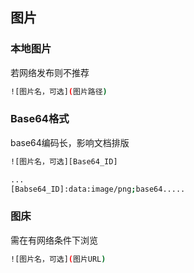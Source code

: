 <!--
 * @Description: 
 * @Version: 1.0
 * @Author: DaLao
 * @Email: dalao_li@163.com
 * @Date: 2021-11-09 21:26:42
 * @LastEditors: DaLao
 * @LastEditTime: 2022-03-27 23:04:31
-->

## 图片


### 本地图片

若网络发布则不推荐
```sh
![图片名，可选](图片路径)
```

### Base64格式

base64编码长，影响文档排版
```sh
![图片名，可选][Base64_ID]

...
[Babse64_ID]:data:image/png;base64.....
```

### 图床

需在有网络条件下浏览

```sh
![图片名，可选](图片URL)
```
